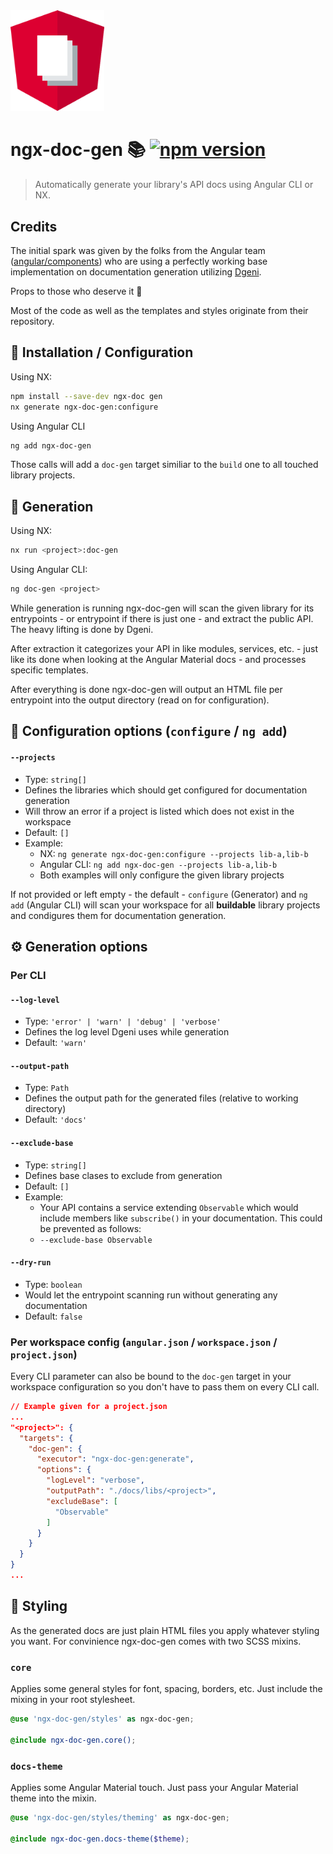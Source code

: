 <img src="https://raw.githubusercontent.com/bohoffi/ngx-doc-gen/develop/assets/logo.svg" width="150">

<!-- variables -->
[npm-image]: https://badge.fury.io/js/ngx-doc-gen.svg
[npm-url]: https://www.npmjs.com/package/ngx-doc-gen

# ngx-doc-gen 📚 [![npm version](https://img.shields.io/npm/v/ngx-doc-gen.svg)](https://www.npmjs.com/package/ngx-doc-gen)

> Automatically generate your library's API docs using Angular CLI or NX.

## Credits <a name="credits"></a>

The initial spark was given by the folks from the Angular team ([angular/components](https://github.com/angular/components)) who are using a perfectly working base implementation on documentation generation utilizing [Dgeni](https://github.com/angular/dgeni).

Props to those who deserve it 🍻

Most of the code as well as the templates and styles originate from their repository.

## 📕 Installation / Configuration

Using NX:
```bash
npm install --save-dev ngx-doc gen
nx generate ngx-doc-gen:configure
```

Using Angular CLI
```bash
ng add ngx-doc-gen
```

Those calls will add a `doc-gen` target similiar to the `build` one to all touched library projects.

## 🤖 Generation

Using NX:
```bash
nx run <project>:doc-gen
```

Using Angular CLI:
```bash
ng doc-gen <project>
```

While generation is running ngx-doc-gen will scan the given library for its entrypoints  - or entrypoint if there is just one - and extract the public API. The heavy lifting is done by Dgeni.

After extraction it categorizes your API in like modules, services, etc. - just like its done when looking at the Angular Material docs - and processes specific templates.

After everything is done ngx-doc-gen will output an HTML file per entrypoint into the output directory (read on for configuration).

## 📖 Configuration options (`configure` / `ng add`)

#### `--projects`

* Type: `string[]`
* Defines the libraries which should get configured for documentation generation
* Will throw an error if a project is listed which does not exist in the workspace
* Default: `[]`
* Example:
  * NX: `ng generate ngx-doc-gen:configure --projects lib-a,lib-b`
  * Angular CLI: `ng add ngx-doc-gen --projects lib-a,lib-b`
  * Both examples will only configure the given library projects

If not provided or left empty - the default - `configure` (Generator) and `ng add` (Angular CLI) will scan your workspace for all __buildable__ library projects and condigures them for documentation generation.

## ⚙️ Generation options

### Per CLI

#### `--log-level`

* Type: `'error' | 'warn' | 'debug' | 'verbose'`
* Defines the log level Dgeni uses while generation
* Default: `'warn'`

#### `--output-path`

* Type: `Path`
* Defines the output path for the generated files (relative to working directory)
* Default: `'docs'`

#### `--exclude-base`

* Type: `string[]`
* Defines base clases to exclude from generation
* Default: `[]`
* Example:
  * Your API contains a service extending `Observable` which would include members like `subscribe()` in your documentation. This could be prevented as follows:
  * `--exclude-base Observable`

#### `--dry-run`

* Type: `boolean`
*  Would let the entrypoint scanning run without generating any documentation
* Default: `false`

### Per workspace config (`angular.json` / `workspace.json` / `project.json`)

Every CLI parameter can also be bound to the `doc-gen` target in your workspace configuration so you don't have to pass them on every CLI call.

```json
// Example given for a project.json
...
"<project>": {
  "targets": {
    "doc-gen": {
      "executor": "ngx-doc-gen:generate",
      "options": {
        "logLevel": "verbose",
        "outputPath": "./docs/libs/<project>",
        "excludeBase": [
          "Observable"
        ]
      }
    }
  }
}
...
```

## 🎨 Styling

As the generated docs are just plain HTML files you apply whatever styling you want. For convinience ngx-doc-gen comes with two SCSS mixins.

### `core`

Applies some general styles for font, spacing, borders, etc. Just include the mixing in your root stylesheet.

```scss
@use 'ngx-doc-gen/styles' as ngx-doc-gen;

@include ngx-doc-gen.core();
```

### `docs-theme`

Applies some Angular Material touch. Just pass your Angular Material theme into the mixin.

```scss
@use 'ngx-doc-gen/styles/theming' as ngx-doc-gen;

@include ngx-doc-gen.docs-theme($theme);
```
